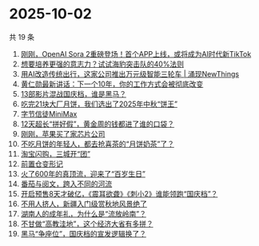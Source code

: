 # 2025-10-02

共 19 条

<!-- BEGIN 36KR -->
<!-- 最后更新时间 2025-10-02 06:23:20 +0800 -->
1. [刚刚，OpenAI Sora 2重磅登场！首个APP上线，或将成为AI时代新TikTok](https://36kr.com/p/3489923456179073)
1. [想要培养更强的意志力？试试海豹突击队的40%法则](https://36kr.com/p/3441031916344710)
1. [用AI改造传统出行，这家公司推出万元级智能三轮车 | 涌现NewThings](https://36kr.com/p/3489786463214721)
1. [黄仁勋最新讲话：下一个10年，你的工作方式会被彻底改变](https://36kr.com/p/3489257268763783)
1. [13部影片混战国庆档，谁是黑马？](https://36kr.com/p/3489920340220801)
1. [吃完21块大厂月饼，我们选出了2025年中秋“饼王”](https://36kr.com/p/3489216673193093)
1. [字节信徒MiniMax](https://36kr.com/p/3489327191186569)
1. [12天超长“拼好假”，黄金周的钱都进了谁的口袋？](https://36kr.com/p/3490215871699844)
1. [刚刚，苹果买了家芯片公司](https://36kr.com/p/3489907211688840)
1. [不吃月饼的年轻人，都去抢喜茶的“月饼奶茶”了？](https://36kr.com/p/3489960901467016)
1. [淘宝闪购，三城开“团”](https://36kr.com/p/3489909326683273)
1. [前置仓变形记](https://36kr.com/p/3489206643743621)
1. [火了600年的真顶流，迎来了“百岁生日”](https://36kr.com/p/3489908342463617)
1. [番茄与阅文，跨入不同的河流](https://36kr.com/p/3489327251201161)
1. [开启预售8天才破亿，《震耳欲聋》《刺小2》谁能领跑“国庆档”？](https://36kr.com/p/3489271684356999)
1. [不用人挤人，新疆入门级赏秋地风景绝了](https://36kr.com/p/3490148860124040)
1. [湖南人的成年礼，为什么是“流放岭南”？](https://36kr.com/p/3490155440053382)
1. [不甘做“高教洼地”，这个经济大省有多拼？](https://36kr.com/p/3490141055310985)
1. [黑马“争座位”，国庆档的宣发逻辑换了？](https://36kr.com/p/3489226823031943)
<!-- END 36KR -->